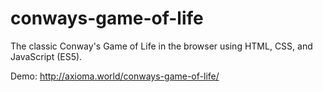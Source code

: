 # conways-game-of-life

The classic Conway's Game of Life in the browser using HTML, CSS, and JavaScript (ES5).

Demo: http://axioma.world/conways-game-of-life/
